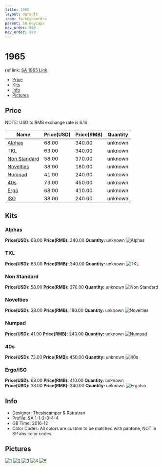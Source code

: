 ```yaml
---
title: 1965
layout: default
icon: fa-keyboard-o
parent: SA Keycaps
nav_order: 809
nav_order: 809
---
```


# 1965

ref link: [SA 1965 Link](https://geekhack.org/index.php?topic=86143.0)

* [Price](#price)
* [Kits](#kits)
* [Info](#info)
* [Pictures](#pictures)

## Price

NOTE: USD to RMB exchange rate is 6.16

| Name          | Price(USD)    | Price(RMB)  | Quantity |
| ------------- | ------------- | ----------- | -------- |
|[Alphas](#alphas)|68.00|340.00|unknown|
|[TKL](#tkl)|63.00|340.00|unknown|
|[Non Standard](#non-standard)|58.00|370.00|unknown|
|[Novelties](#novelties)|38.00|180.00|unknown|
|[Numpad](#numpad)|41.00|240.00|unknown|
|[40s](#40s)|73.00|450.00|unknown|
|[Ergo](#ergoiso)|68.00|410.00|unknown|
|[ISO](#ergoiso)|38.00|240.00|unknown|

## Kits
### Alphas
**Price(USD):** 68.00    **Price(RMB):** 340.00    **Quantity:** unknown
<img src="{{ 'assets/images/sa-keycaps/1965/kits_pics/alphas.jpg' | relative_url }}" alt="Alphas" class="image featured">

### TKL
**Price(USD):** 63.00    **Price(RMB):** 340.00    **Quantity:** unknown
<img src="{{ 'assets/images/sa-keycaps/1965/kits_pics/tkl.jpg' | relative_url }}" alt="TKL" class="image featured">

### Non Standard
**Price(USD):** 58.00    **Price(RMB):** 370.00    **Quantity:** unknown
<img src="{{ 'assets/images/sa-keycaps/1965/kits_pics/nonstandard.jpg' | relative_url }}" alt="Non Standard" class="image featured">

### Novelties
**Price(USD):** 38.00    **Price(RMB):** 180.00    **Quantity:** unknown
<img src="{{ 'assets/images/sa-keycaps/1965/kits_pics/novelties.jpg' | relative_url }}" alt="Novelties" class="image featured">

### Numpad
**Price(USD):** 41.00    **Price(RMB):** 240.00    **Quantity:** unknown
<img src="{{ 'assets/images/sa-keycaps/1965/kits_pics/numpad.jpg' | relative_url }}" alt="Numpad" class="image featured">

### 40s
**Price(USD):** 73.00    **Price(RMB):** 450.00    **Quantity:** unknown
<img src="{{ 'assets/images/sa-keycaps/1965/kits_pics/40s.jpg' | relative_url }}" alt="40s" class="image featured">

### Ergo/ISO
**Price(USD):** 68.00    **Price(RMB):** 410.00    **Quantity:** unknown  
**Price(USD):** 38.00    **Price(RMB):** 240.00    **Quantity:** unknown
<img src="{{ 'assets/images/sa-keycaps/1965/kits_pics/ergoiso.jpg' | relative_url }}" alt="ErgoIso" class="image featured">

## Info
* Designer: Thesiscamper & Ratratran
* Profile: SA 1-1-2-3-4-4
* GB Time: 2016-12
* Color Codes: All colors are custom to be matched with pantone, NOT in SP abs color codes  

## Pictures
<img src="{{ 'assets/images/sa-keycaps/1965/rendering_pics/1.jpg' | relative_url }}" alt="1" class="image featured">
<img src="{{ 'assets/images/sa-keycaps/1965/rendering_pics/2.jpg' | relative_url }}" alt="2" class="image featured">
<img src="{{ 'assets/images/sa-keycaps/1965/rendering_pics/3.jpg' | relative_url }}" alt="3" class="image featured">
<img src="{{ 'assets/images/sa-keycaps/1965/rendering_pics/4.jpg' | relative_url }}" alt="4" class="image featured">
<img src="{{ 'assets/images/sa-keycaps/1965/rendering_pics/5.jpg' | relative_url }}" alt="5" class="image featured">
